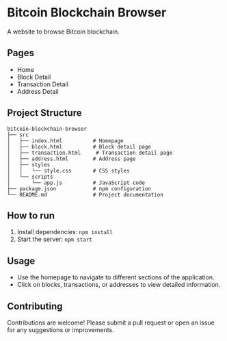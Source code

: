 # Bitcoin Blockchain Browser

A website to browse Bitcoin blockchain.

## Pages

- Home
- Block Detail
- Transaction Detail
- Address Detail

## Project Structure

```
bitcoin-blockchain-browser
├── src
│   ├── index.html          # Homepage
│   ├── block.html          # Block detail page
│   ├── transaction.html     # Transaction detail page
│   ├── address.html        # Address page
│   ├── styles
│   │   └── style.css       # CSS styles
│   └── scripts
│       └── app.js          # JavaScript code
├── package.json            # npm configuration
└── README.md               # Project documentation
```

## How to run

1. Install dependencies: `npm install`
2. Start the server: `npm start`

## Usage

- Use the homepage to navigate to different sections of the application.
- Click on blocks, transactions, or addresses to view detailed information.

## Contributing

Contributions are welcome! Please submit a pull request or open an issue for any suggestions or improvements.